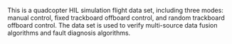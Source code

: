 This is a quadcopter HIL simulation flight data set, including three modes: manual control, fixed trackboard offboard control, and random trackboard offboard control. The data set is used to verify multi-source data fusion algorithms and fault diagnosis algorithms.
